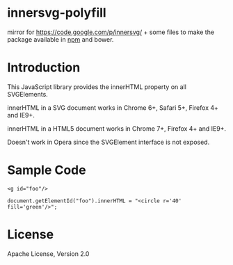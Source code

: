 innersvg-polyfill
=================

mirror for https://code.google.com/p/innersvg/ + some files to make the package available in [npm](https://www.npmjs.com/package/innersvg-polyfill) and bower.


Introduction
============

This JavaScript library provides the innerHTML property on all SVGElements.

innerHTML in a SVG document works in Chrome 6+, Safari 5+, Firefox 4+ and IE9+.

innerHTML in a HTML5 document works in Chrome 7+, Firefox 4+ and IE9+.

Doesn't work in Opera since the SVGElement interface is not exposed.

Sample Code
===========

    <g id="foo"/>

    document.getElementId("foo").innerHTML = "<circle r='40' fill='green'/>";


License
=======

Apache License, Version 2.0
